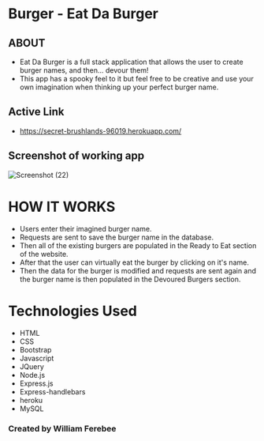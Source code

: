 # Burger - Eat Da Burger

## ABOUT
  * Eat Da Burger is a full stack application that allows the user to create burger names, and then... devour them!
  * This app has a spooky feel to it but feel free to be creative and use your own imagination when thinking up your perfect burger name.

## Active Link

 * https://secret-brushlands-96019.herokuapp.com/
 
 
## Screenshot of working app

![Screenshot (22)](https://user-images.githubusercontent.com/53095806/68724202-d24a5780-0588-11ea-841d-82339880b97e.png)


# HOW IT WORKS
 * Users enter their imagined burger name.
 * Requests are sent to save the burger name in the database.
 * Then all of the existing burgers are populated in the Ready to Eat section of the website.
 * After that the user can virtually eat the burger by clicking on it's name.
 * Then the data for the burger is modified and requests are sent again and the burger name is then populated in the Devoured Burgers section.
 
 # Technologies Used
 
  * HTML
  * CSS
  * Bootstrap
  * Javascript
  * JQuery
  * Node.js
  * Express.js
  * Express-handlebars
  * heroku
  * MySQL
  
  ### Created by William Ferebee
  

